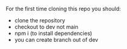 For the first time cloning this repo you should:
- clone the repository
- checkout to dev not main
- npm i (to install dependencies)
- you can create branch out of dev